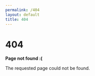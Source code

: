 ```yaml
---
permalink: /404
layout: default
title: 404
---
```

# 404

**Page not found :(**

The requested page could not be found.